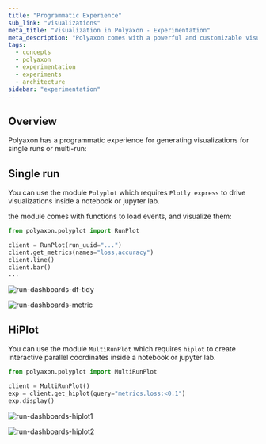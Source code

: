 ```yaml
---
title: "Programmatic Experience"
sub_link: "visualizations"
meta_title: "Visualization in Polyaxon - Experimentation"
meta_description: "Polyaxon comes with a powerful and customizable visualization system for driving visualization in the dashboard or programmatically."
tags:
  - concepts
  - polyaxon
  - experimentation
  - experiments
  - architecture
sidebar: "experimentation"
---
```


## Overview

Polyaxon has a programmatic experience for generating visualizations for single runs or multi-run:

## Single run

You can use the module `Polyplot` which requires `Plotly express` to drive visualizations inside a notebook or jupyter lab.

the module comes with functions to load events, and visualize them:

```python
from polyaxon.polyplot import RunPlot

client = RunPlot(run_uuid="...")
client.get_metrics(names="loss,accuracy")
client.line()
client.bar()
...
```

![run-dashboards-df-tidy](../../../../content/images/dashboard/runs/programmatic-plotly-tidy.png)

![run-dashboards-metric](../../../../content/images/dashboard/runs/programmatic-plotly-metric.png)

## HiPlot

You can use the module `MultiRunPlot` which requires `hiplot` to create interactive parallel coordinates inside a notebook or jupyter lab.


```python
from polyaxon.polyplot import MultiRunPlot

client = MultiRunPlot()
exp = client.get_hiplot(query="metrics.loss:<0.1")
exp.display()
```

![run-dashboards-hiplot1](../../../../content/images/dashboard/runs/programmatic-hiplot1.png)

![run-dashboards-hiplot2](../../../../content/images/dashboard/runs/programmatic-hiplot2.png)

